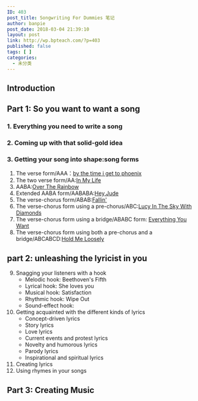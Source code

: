 ```yaml
---
ID: 403
post_title: Songwriting For Dummies 笔记
author: banpie
post_date: 2018-03-04 21:39:10
layout: post
link: http://wp.bpteach.com/?p=403
published: false
tags: [ ]
categories:
  - 未分类
---
```

## Introduction
## Part 1: So you want to want a song
### 1. Everything you need to write a song
### 2. Coming up with that solid-gold idea
### 3. Getting your song into shape:song forms
1. The verse form/AAA：[by the time i get to phoenix](http://www.metrolyrics.com/by-the-time-i-get-to-phoenix-lyrics-glen-campbell.html)
2. The two verse form/AA:[In My Life](http://www.azlyrics.com/lyrics/beatles/inmylife.html)
3. AABA:[Over The Rainbow](http://www.azlyrics.com/lyrics/joshgroban/overtherainbow.html)
4. Extended AABA form/AABABA:[Hey,Jude](http://www.azlyrics.com/lyrics/beatles/heyjude.html) 
5. The verse-chorus form/ABAB:[Fallin'](http://www.metrolyrics.com/fallin-lyrics-alicia-keys.html)
6. The verse-chorus form using a pre-chorus/ABC:[Lucy In The Sky With Diamonds ](http://www.metrolyrics.com/lucy-in-the-sky-with-diamonds-lyrics-beatles.html)
7. The verse-chorus form using a bridge/ABABC form: [Everything You Want](http://www.metrolyrics.com/everything-you-want-lyrics-vertical-horizon.html)
8. The verse-chorus form using both a pre-chorus and a bridge/ABCABCD:[Hold Me Loosely](http://www.metrolyrics.com/hold-on-loosely-lyrics-38-special.html)
## part 2: unleashing the lyricist in you
9. Snagging your listeners with a hook
    - Melodic hook: Beethoven's Fifth
    - Lyrical hook: She loves you
    - Musical hook: Satisfaction
    - Rhythmic hook: Wipe Out
    - Sound-effect hook: 
10. Getting acquainted with the different kinds of lyrics
    - Concept-driven lyrics
    - Story lyrics
    - Love lyrics
    - Current events and protest lyrics
    - Novelty and humorous lyrics
    - Parody lyrics
    - Inspirational and spiritual lyrics 
11. Creating lyrics
12. Using rhymes in your songs
## Part 3: Creating Music